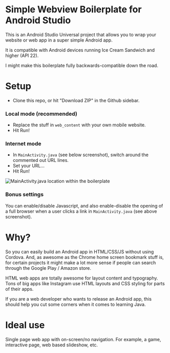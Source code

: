 # Simple Webview Boilerplate for Android Studio

This is an Android Studio Universal project that allows you to wrap your website or web app in a super simple Android app.

It is compatible with Android devices running Ice Cream Sandwich and higher (API 22).

I might make this boilerplate fully backwards-compatible down the road.

# Setup
- Clone this repo, or hit "Download ZIP" in the Github sidebar.

### Local mode (recommended)
- Replace the stuff in `web_content` with your own mobile website.
- Hit Run!

### Internet mode
- In `MainActivity.java` (see below screenshot), switch around the commented out URL lines.
- Set your URL...
- Hit Run!

![MainActivity.java location within the boilerplate](https://github.com/nabilfreeman/android-webview-boilerplate/raw/new-version/readme-screenshots/files.png)

### Bonus settings

You can enable/disable Javascript, and also enable-disable the opening of a full browser when a user clicks a link in `MainActivity.java` (see above screenshot).

# Why?

So you can easily build an Android app in HTML/CSS/JS without using Cordova. And, as awesome as the Chrome home screen bookmark stuff is, for certain projects it might make a lot more sense if people can search through the Google Play / Amazon store.

HTML web apps are totally awesome for layout content and typography. Tons of big apps like Instagram use HTML layouts and CSS styling for parts of their apps.

If you are a web developer who wants to release an Android app, this should help you cut some corners when it comes to learning Java.

# Ideal use

Single page web app with on-screen/no navigation. For example, a game, interactive page, web based slideshow, etc.
